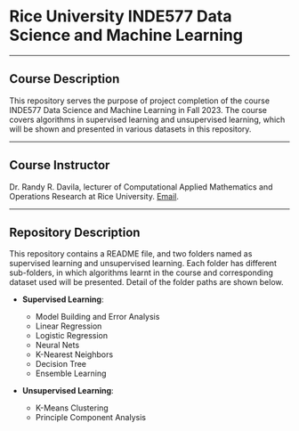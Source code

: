 # Rice University INDE577 Data Science and Machine Learning
---
## Course Description

This repository serves the purpose of project completion of the course INDE577 Data Science and Machine Learning in Fall 2023. The course covers algorithms in supervised learning and unsupervised learning, which will be shown and presented in various datasets in this repository.


---
## Course Instructor
Dr. Randy R. Davila, lecturer of Computational Applied Mathematics and Operations Research at Rice University. [Email](rrd6@rice.edu).

---
## Repository Description
This repository contains a README file, and two folders named as supervised learning and unsupervised learning. Each folder has different sub-folders, in which algorithms learnt in the course and corresponding dataset used will be presented. Detail of the folder paths are shown below.
- **Supervised Learning**:
    - Model Building and Error Analysis
    - Linear Regression
    - Logistic Regression
    - Neural Nets
    - K-Nearest Neighbors
    - Decision Tree
    - Ensemble Learning

- **Unsupervised Learning**:
    - K-Means Clustering
    - Principle Component Analysis

